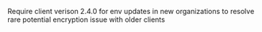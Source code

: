 Require client verison 2.4.0 for env updates in new organizations to resolve rare potential encryption issue with older clients
